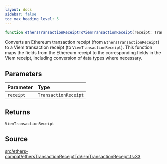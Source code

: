 ```yaml
---
layout: docs
sidebar: false
toc_max_heading_level: 5
---
```


```ts
function ethersTransactionReceiptToViemTransactionReceipt(receipt: TransactionReceipt): ViemTransactionReceipt
```

Converts an Ethereum transaction receipt (from `EthersTransactionReceipt`) to
a Viem transaction receipt (to `ViemTransactionReceipt`). This function maps
the fields from the Ethereum receipt to the corresponding fields in the Viem
receipt, including conversion of data types where necessary.

## Parameters

| Parameter | Type |
| :------ | :------ |
| `receipt` | `TransactionReceipt` |

## Returns

`ViemTransactionReceipt`

## Source

[src/ethers-compat/ethersTransactionReceiptToViemTransactionReceipt.ts:33](https://github.com/OffchainLabs/arbitrum-orbit-sdk/blob/cfcbd32d6879cf7817a33b24f062a0fd879ea257/src/ethers-compat/ethersTransactionReceiptToViemTransactionReceipt.ts#L33)
